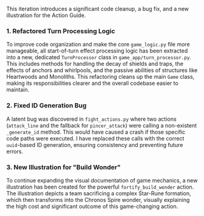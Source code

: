 This iteration introduces a significant code cleanup, a bug fix, and a new illustration for the Action Guide.

### 1. Refactored Turn Processing Logic

To improve code organization and make the core `game_logic.py` file more manageable, all start-of-turn effect processing logic has been extracted into a new, dedicated `TurnProcessor` class in `game_app/turn_processor.py`. This includes methods for handling the decay of shields and traps, the effects of anchors and whirlpools, and the passive abilities of structures like Heartwoods and Monoliths. This refactoring cleans up the main `Game` class, making its responsibilities clearer and the overall codebase easier to maintain.

### 2. Fixed ID Generation Bug

A latent bug was discovered in `fight_actions.py` where two actions (`attack_line` and the fallback for `pincer_attack`) were calling a non-existent `_generate_id` method. This would have caused a crash if those specific code paths were executed. I have replaced these calls with the correct `uuid`-based ID generation, ensuring consistency and preventing future errors.

### 3. New Illustration for "Build Wonder"

To continue expanding the visual documentation of game mechanics, a new illustration has been created for the powerful `fortify_build_wonder` action. The illustration depicts a team sacrificing a complex Star-Rune formation, which then transforms into the Chronos Spire wonder, visually explaining the high cost and significant outcome of this game-changing action.